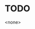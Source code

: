 # TODO <!-- omit from toc -->

\<none>


<!-- ########################### end of file ########################### -->


